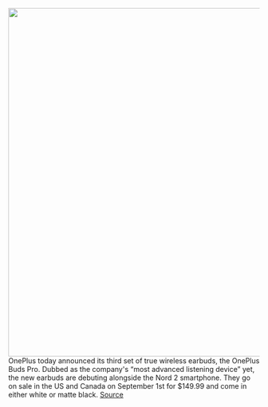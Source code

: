 <img src='https://cdn.vox-cdn.com/thumbor/q907TchE6ib8e8lLNfbXKyI-uxo=/0x0:2040x1408/1200x800/filters:focal(591x392:917x718)/cdn.vox-cdn.com/uploads/chorus_image/image/69617006/Lifestyle_white_1.0.jpg' width='700px' /><br/>
OnePlus today announced its third set of true wireless earbuds, the OnePlus Buds Pro. Dubbed as the company's “most advanced listening device” yet, the new earbuds are debuting alongside the Nord 2 smartphone. They go on sale in the US and Canada on September 1st for $149.99 and come in either white or matte black.
<a href='https://www.theverge.com/2021/7/22/22587367/oneplus-buds-pro-date-features-specs-price'> Source <a/>
